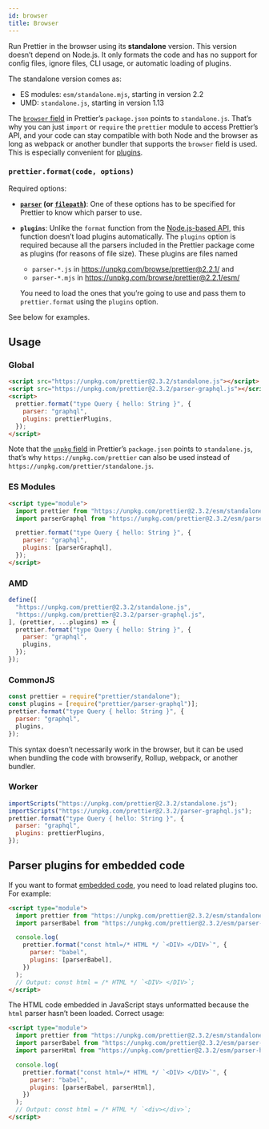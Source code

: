 ```yaml
---
id: browser
title: Browser
---
```


Run Prettier in the browser using its **standalone** version. This version doesn’t depend on Node.js. It only formats the code and has no support for config files, ignore files, CLI usage, or automatic loading of plugins.

The standalone version comes as:

- ES modules: `esm/standalone.mjs`, starting in version 2.2
- UMD: `standalone.js`, starting in version 1.13

The [`browser` field](https://github.com/defunctzombie/package-browser-field-spec) in Prettier’s `package.json` points to `standalone.js`. That’s why you can just `import` or `require` the `prettier` module to access Prettier’s API, and your code can stay compatible with both Node and the browser as long as webpack or another bundler that supports the `browser` field is used. This is especially convenient for [plugins](plugins.md).

### `prettier.format(code, options)`

Required options:

- **[`parser`](options.md#parser) (or [`filepath`](options.md#file-path))**: One of these options has to be specified for Prettier to know which parser to use.

- **`plugins`**: Unlike the `format` function from the [Node.js-based API](api.md#prettierformatsource--options), this function doesn’t load plugins automatically. The `plugins` option is required because all the parsers included in the Prettier package come as plugins (for reasons of file size). These plugins are files named

  - `parser-*.js` in <https://unpkg.com/browse/prettier@2.2.1/> and
  - `parser-*.mjs` in <https://unpkg.com/browse/prettier@2.2.1/esm/>

  You need to load the ones that you’re going to use and pass them to `prettier.format` using the `plugins` option.

See below for examples.

## Usage

### Global

```html
<script src="https://unpkg.com/prettier@2.3.2/standalone.js"></script>
<script src="https://unpkg.com/prettier@2.3.2/parser-graphql.js"></script>
<script>
  prettier.format("type Query { hello: String }", {
    parser: "graphql",
    plugins: prettierPlugins,
  });
</script>
```

Note that the [`unpkg` field](https://unpkg.com/#examples) in Prettier’s `package.json` points to `standalone.js`, that’s why `https://unpkg.com/prettier` can also be used instead of `https://unpkg.com/prettier/standalone.js`.

### ES Modules

```html
<script type="module">
  import prettier from "https://unpkg.com/prettier@2.3.2/esm/standalone.mjs";
  import parserGraphql from "https://unpkg.com/prettier@2.3.2/esm/parser-graphql.mjs";

  prettier.format("type Query { hello: String }", {
    parser: "graphql",
    plugins: [parserGraphql],
  });
</script>
```

### AMD

```js
define([
  "https://unpkg.com/prettier@2.3.2/standalone.js",
  "https://unpkg.com/prettier@2.3.2/parser-graphql.js",
], (prettier, ...plugins) => {
  prettier.format("type Query { hello: String }", {
    parser: "graphql",
    plugins,
  });
});
```

### CommonJS

```js
const prettier = require("prettier/standalone");
const plugins = [require("prettier/parser-graphql")];
prettier.format("type Query { hello: String }", {
  parser: "graphql",
  plugins,
});
```

This syntax doesn’t necessarily work in the browser, but it can be used when bundling the code with browserify, Rollup, webpack, or another bundler.

### Worker

```js
importScripts("https://unpkg.com/prettier@2.3.2/standalone.js");
importScripts("https://unpkg.com/prettier@2.3.2/parser-graphql.js");
prettier.format("type Query { hello: String }", {
  parser: "graphql",
  plugins: prettierPlugins,
});
```

## Parser plugins for embedded code

If you want to format [embedded code](options.md#embedded-language-formatting), you need to load related plugins too. For example:

```html
<script type="module">
  import prettier from "https://unpkg.com/prettier@2.3.2/esm/standalone.mjs";
  import parserBabel from "https://unpkg.com/prettier@2.3.2/esm/parser-babel.mjs";

  console.log(
    prettier.format("const html=/* HTML */ `<DIV> </DIV>`", {
      parser: "babel",
      plugins: [parserBabel],
    })
  );
  // Output: const html = /* HTML */ `<DIV> </DIV>`;
</script>
```

The HTML code embedded in JavaScript stays unformatted because the `html` parser hasn’t been loaded. Correct usage:

```html
<script type="module">
  import prettier from "https://unpkg.com/prettier@2.3.2/esm/standalone.mjs";
  import parserBabel from "https://unpkg.com/prettier@2.3.2/esm/parser-babel.mjs";
  import parserHtml from "https://unpkg.com/prettier@2.3.2/esm/parser-html.mjs";

  console.log(
    prettier.format("const html=/* HTML */ `<DIV> </DIV>`", {
      parser: "babel",
      plugins: [parserBabel, parserHtml],
    })
  );
  // Output: const html = /* HTML */ `<div></div>`;
</script>
```
